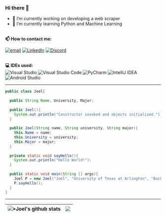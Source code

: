 
### Hi there 👋

- 🔭 I’m currently working on developing a web scraper 
- 🌱 I’m currently learning Python and Machine Learning

<!-- Contact info -->
 
<br><b>📫 How to contact me: </b><br>

<a href="mailto:joel.pimenta@mavs.uta.edu"><img src="https://img.shields.io/badge/-EmailMe-red" alt="email"></a>
<a href="https://www.linkedin.com/in/joel-pimenta-22872a208/" target="_blank"><img src="https://img.shields.io/badge/LinkedIn-%230077B5.svg?&style=flat-square&logo=linkedin&logoColor=white" alt="LinkedIn"></a>
[![Discord](https://badgen.net/badge/icon/discord?icon=discord&label)](https://https://discord.com/)

<!-- Tech used -->

<br><b>💻 IDEs used: </b><br>
![Visual Studio](https://img.shields.io/badge/Visual%20Studio-5C2D91.svg?style=for-the-badge&logo=visual-studio&logoColor=white)
![Visual Studio Code](https://img.shields.io/badge/Visual%20Studio%20Code-0078d7.svg?style=for-the-badge&logo=visual-studio-code&logoColor=white)
![PyCharm](https://img.shields.io/badge/pycharm-143?style=for-the-badge&logo=pycharm&logoColor=black&color=black&labelColor=green)
![IntelliJ IDEA](https://img.shields.io/badge/IntelliJIDEA-000000.svg?style=for-the-badge&logo=intellij-idea&logoColor=white)
![Android Studio](https://img.shields.io/badge/Android%20Studio-3DDC84.svg?style=for-the-badge&logo=android-studio&logoColor=white)

---
<!-- About me in Java -->
```Java
public class Joel{
  
  public String Name, University, Major;
  
  public Joel(){
    System.out.println("Constructor invoked and objects initialized.");
  }
  
  public Joel(String name, String university, String major){
    this.Name = name;
    this.University = university;
    this.Major = major;
  }
  
  private static void sayHello(){
    System.out.println("Hello World!");
  }
  
  public static void main(String [] args){
    Joel P = new Joel("Joel", "University of Texas at Arlington", "Bachelor's in Computer Science");
    P.sayHello();
  }
}

```
<!-- Github stats -->
---
|<img align="center" src="https://github-readme-stats.vercel.app/api?username=psjoel02&show_icons=true&locale=en&count_private=true&layout=full&hide_border=true&bg_color=0D1117&theme=midnight-blue" alt=">Joel's github stats" />|<img align="center" src="https://github-readme-stats.vercel.app/api/top-langs/?username=psjoel02&langs_count=8&count_private=true&layout=full&hide_border=true&bg_color=0D1117&theme=midnight-blue" />|
| ------------- | ------------- |
<!--**psjoel02/psjoel02** is a ✨ _special_ ✨ repository because its `README.md` (this file) appears on your GitHub profile.

Here are some ideas to get you started:

- 🔭 I’m currently working on ...
- 🌱 I’m currently learning ...
- 👯 I’m looking to collaborate on ...
- 🤔 I’m looking for help with ...
- 💬 Ask me about ...
- 📫 How to reach me: ...
- 😄 Pronouns: ...
- ⚡ Fun fact: ...
-->
